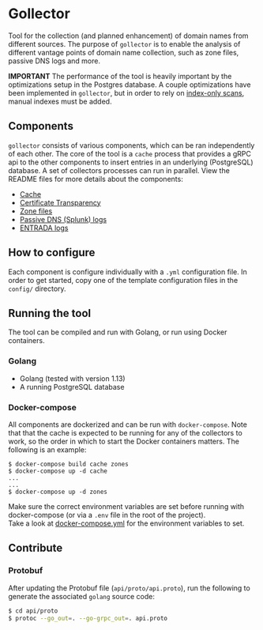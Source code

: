 # Gollector
Tool for the collection (and planned enhancement) of domain names from different sources.
The purpose of `gollector` is to enable the analysis of different vantage points of domain name collection, such as zone files, passive DNS logs and more.

**IMPORTANT** The performance of the tool is heavily important by the optimizations setup in the Postgres database.
A couple optimizations have been implemented in `gollector`, but in order to rely on [index-only scans](http://wiki.postgresql.org/wiki/What%27s_new_in_PostgreSQL_9.2#Index-only_scans), manual indexes must be added.

## Components
`gollector` consists of various components, which can be ran independently of each other.
The core of the tool is a `cache` process that provides a gRPC api to the other components to insert entries in an underlying (PostgreSQL) database.
A set of collectors processes can run in parallel.
View the README files for more details about the components:
- [Cache](app/cache/README.md)
- [Certificate Transparency](app/ct/README.md)     
- [Zone files](app/zones/README.md)
- [Passive DNS (Splunk) logs](app/splunk/README.md)
- [ENTRADA logs](app/entrada/README.md)

## How to configure
Each component is configure individually with a `.yml` configuration file.
In order to get started, copy one of the template configuration files in the `config/` directory.

## Running the tool
The tool can be compiled and run with Golang, or run using Docker containers.  

### Golang
- Golang (tested with version 1.13)
- A running PostgreSQL database 

### Docker-compose 
All components are dockerized and can be run with `docker-compose`.
Note that that the cache is expected to be running for any of the collectors to work, so the order in which to start the Docker containers matters.
The following is an example:
```
$ docker-compose build cache zones
$ docker-compose up -d cache
...
...
$ docker-compose up -d zones
```

Make sure the correct environment variables are set before running with docker-compose (or via a `.env` file in the root of the project).  
Take a look at [docker-compose.yml](docker-compose.yml) for the environment variables to set.   

## Contribute

### Protobuf  
After updating the Protobuf file (`api/proto/api.proto`), run the following to generate the associated `golang` source code:

```bash
$ cd api/proto
$ protoc --go_out=. --go-grpc_out=. api.proto    
```